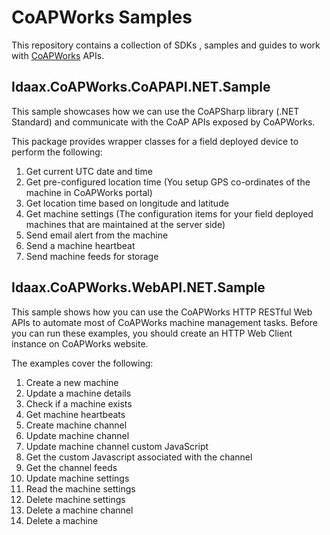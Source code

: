# CoAPWorks Samples
This repository contains a collection of SDKs , samples and guides to work with [CoAPWorks](https://coapworks.com) APIs.

## Idaax.CoAPWorks.CoAPAPI.NET.Sample
This sample showcases how we can use the CoAPSharp library (.NET Standard) and communicate with the CoAP APIs exposed by CoAPWorks.

This package provides wrapper classes for a field deployed device to perform the following:

1. Get current UTC date and time
2. Get pre-configured location time (You setup GPS co-ordinates of the machine in CoAPWorks portal)
3. Get location time based on longitude and latitude
4. Get machine settings (The configuration items for your field deployed machines that are maintained at the server side)
5. Send email alert from the machine
6. Send a machine heartbeat
7. Send machine feeds for storage

## Idaax.CoAPWorks.WebAPI.NET.Sample
This sample shows how you can use the CoAPWorks HTTP RESTful Web APIs to automate most of CoAPWorks machine management tasks.
Before you can run these examples, you should create an HTTP Web Client instance on CoAPWorks website. 

The examples cover the following:
1. Create a new machine
2. Update a machine details
3. Check if a machine exists
4. Get machine heartbeats
5. Create machine channel
6. Update machine channel
7. Update machine channel custom JavaScript
8. Get the custom Javascript associated with the channel
9. Get the channel feeds
10. Update machine settings
11. Read the machine settings
12. Delete machine settings
13. Delete a machine channel
14. Delete a machine
